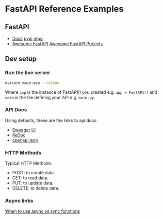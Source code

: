 # FastAPI Reference Examples

## FastAPI

- [Docs](https://fastapi.tiangolo.com/) [pypi](https://pypi.org/project/fastapi/) [repo](https://github.com/tiangolo/fastapi)
- [Awesome FastAPI](https://github.com/mjhea0/awesome-fastapi) [Awesome FastAPI Projects](https://github.com/Kludex/awesome-fastapi-projects)

## Dev setup

### Run the live server

```bash
uvicorn main:app --reload
```

Where `app` is the instance of FastAPI() you created e.g. `app = FastAPI()` and `main` is the file defining your API e.g. `main.py`.

### API Docs

Using defaults, these are the links to api docs:

- [Swagger UI](http://127.0.0.1:8000/docs)
- [ReDoc](http://127.0.0.1:8000/redoc)
- [openapi.json](http://127.0.0.1:8000/openapi.json)

### HTTP Methods

Typical HTTP Methods:

- POST: to create data.
- GET: to read data.
- PUT: to update data.
- DELETE: to delete data.

### Async links

[When to use async vs sync functions](https://fastapi.tiangolo.com/async/#in-a-hurry)
